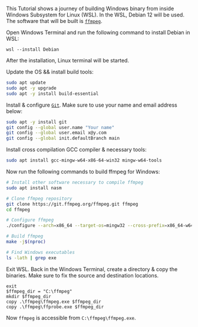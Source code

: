 This Tutorial shows a journey of building Windows binary from inside Windows Subsystem for Linux (WSL). In the WSL, Debian 12 will be used. The software that will be built is [`ffmpeg`](https://ffmpeg.org/).

Open Windows Terminal and run the following command to install Debian in WSL:

```terminal
wsl --install Debian
```

After the installation, Linux terminal will be started.

Update the OS && install build tools:

```bash
sudo apt update
sudo apt -y upgrade
sudo apt -y install build-essential
```

Install & configure [`Git`](https://git-scm.com/). Make sure to use your name and email address below:

```bash
sudo apt -y install git
git config --global user.name "Your name"
git config --global user.email x@y.com
git config --global init.defaultBranch main
```

Install cross compilation GCC compiler & necessary tools:

```bash
sudo apt install gcc-mingw-w64-x86-64-win32 mingw-w64-tools
```

Now run the following commands to build ffmpeg for Windows:

```bash
# Install other software necessary to compile ffmpeg
sudo apt install nasm

# Clone ffmpeg repository
git clone https://git.ffmpeg.org/ffmpeg.git ffmpeg
cd ffmpeg

# Configure ffmpeg
./configure --arch=x86_64 --target-os=mingw32 --cross-prefix=x86_64-w64-mingw32-

# Build ffmpeg
make -j$(nproc)

# Find Windows executables
ls -lath | grep exe
```

Exit WSL. Back in the Windows Terminal, create a directory & copy the binaries. Make sure to fix the source and destination locations.

```terminal
exit
$ffmpeg_dir = "C:\ffmpeg"
mkdir $ffmpeg_dir
copy .\ffmpeg\ffmpeg.exe $ffmpeg_dir
copy .\ffmpeg\ffprobe.exe $ffmpeg_dir
```

Now `ffmpeg` is accessible from `C:\ffmpeg\ffmpeg.exe`.
